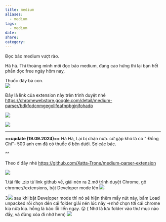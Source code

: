 ```yaml
---
title: medium
aliases:
  - medium
tags:
  - medium
date: 
share: 
category:
---
```

Đọc báo medium vượt rào.

Há há. Thi thoảng mình mới đọc báo medium, đang cao hứng thì lại bạn hết phần đọc free ngày hôm nay,

Thuốc đây bà con.  
![](https://i.imgur.com/PhAy2w7.png)


Đây là link của extension này trên trình duyệt nhé https://chromewebstore.google.com/detail/medium-parser/bdkfodcnmgegolifeafnpbgjnjfohado

![](https://i.imgur.com/abujkkD.png)


![](https://i.imgur.com/L30r0jV.png)


---
==**update (19.09.2024)**==
Há Hà, Lại bị chặn nựa. cứ gặp khó là có " Đồng Chí"- 500 anh em đã có thuốc ở bên dưới. Sợ các bác.

^^ 

Theo ở đây nhé https://github.com/Xatta-Trone/medium-parser-extension


![](https://i.imgur.com/e1WFZRc.png)


1.tải file .zip từ link github về, giải nén ra
2.mở trình duyệt Chrome, gõ chrome://extensions, bật Developer mode lên
![](https://i.imgur.com/4VhcmKI.png)

3![](https://i.imgur.com/YlFpQSB.png)
sau khi bật Developer mode thì nó sẽ hiện thêm mấy nút này, bấm Load unpacked rồi chọn đến cái folder giải nén lúc nãy ->nhớ chọn tới cái chrome kia nữa kìa. hổng là báo lỗi liền  ngay. 😜 ( Nhớ là lưu folder vào thư mục nào đấy, và đừng xóa đi nhớ hem)
![](https://i.imgur.com/qSjd2JZ.png)
